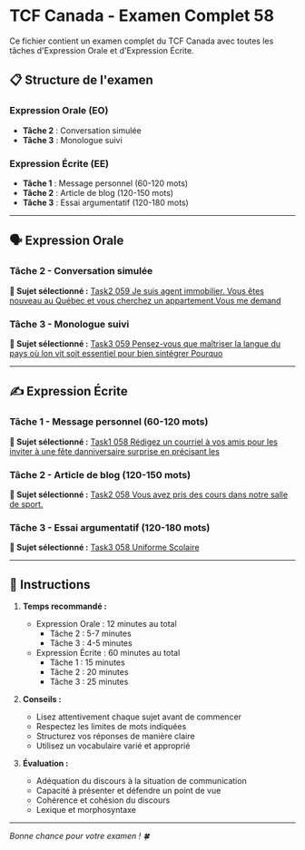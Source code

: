 # TCF Canada - Examen Complet 58

Ce fichier contient un examen complet du TCF Canada avec toutes les tâches d'Expression Orale et d'Expression Écrite.

## 📋 Structure de l'examen

### Expression Orale (EO)
- **Tâche 2** : Conversation simulée
- **Tâche 3** : Monologue suivi

### Expression Écrite (EE)  
- **Tâche 1** : Message personnel (60-120 mots)
- **Tâche 2** : Article de blog (120-150 mots)
- **Tâche 3** : Essai argumentatif (120-180 mots)

---

## 🗣️ Expression Orale

### Tâche 2 - Conversation simulée

**📄 Sujet sélectionné :** [Task2 059 Je suis agent immobilier. Vous êtes nouveau au Québec et vous cherchez un appartement.Vous me demand](../tcf_canada/eo/task2/task2_059_Je_suis_agent_immobilier._Vous_êtes_nouveau_au_Québec_et_vous_cherchez_un_appartement.Vous_me_demand.md)

### Tâche 3 - Monologue suivi

**📄 Sujet sélectionné :** [Task3 059 Pensez-vous que maîtriser la langue du pays où lon vit soit essentiel pour bien sintégrer Pourquo](../tcf_canada/eo/task3/task3_059_Pensez-vous_que_maîtriser_la_langue_du_pays_où_lon_vit_soit_essentiel_pour_bien_sintégrer_Pourquo.md)

---

## ✍️ Expression Écrite

### Tâche 1 - Message personnel (60-120 mots)

**📄 Sujet sélectionné :** [Task1 058 Rédigez un courriel à vos amis pour les inviter à une fête danniversaire surprise en précisant les](../tcf_canada/ee/task1/task1_058_Rédigez_un_courriel_à_vos_amis_pour_les_inviter_à_une_fête_danniversaire_surprise_en_précisant_les.md)

### Tâche 2 - Article de blog (120-150 mots)

**📄 Sujet sélectionné :** [Task2 058 Vous avez pris des cours dans notre salle de sport.](../tcf_canada/ee/task2/task2_058_Vous_avez_pris_des_cours_dans_notre_salle_de_sport..md)

### Tâche 3 - Essai argumentatif (120-180 mots)

**📄 Sujet sélectionné :** [Task3 058 Uniforme Scolaire](../tcf_canada/ee/task3/task3_058_Uniforme_Scolaire.md)

---

## 📝 Instructions

1. **Temps recommandé :**
   - Expression Orale : 12 minutes au total
     - Tâche 2 : 5-7 minutes
     - Tâche 3 : 4-5 minutes
   - Expression Écrite : 60 minutes au total
     - Tâche 1 : 15 minutes
     - Tâche 2 : 20 minutes  
     - Tâche 3 : 25 minutes

2. **Conseils :**
   - Lisez attentivement chaque sujet avant de commencer
   - Respectez les limites de mots indiquées
   - Structurez vos réponses de manière claire
   - Utilisez un vocabulaire varié et approprié

3. **Évaluation :**
   - Adéquation du discours à la situation de communication
   - Capacité à présenter et défendre un point de vue
   - Cohérence et cohésion du discours
   - Lexique et morphosyntaxe

---

*Bonne chance pour votre examen ! 🍀*
